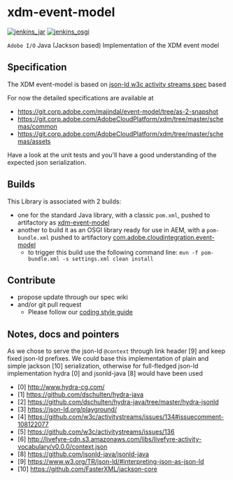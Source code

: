 # xdm-event-model

[![jenkins_jar](https://img.shields.io/badge/jenkins-jar-green.svg?style=flat)](https://cloudaction.ci.corp.adobe.com:12001/job/xdm-event-model/)
[![jenkins_osgi](https://img.shields.io/badge/jenkins-osgi-green.svg?style=flat)](https://cloudaction.ci.corp.adobe.com:12001/job/xdm-event-model-osgi/)

`Adobe I/O` Java (Jackson based) Implementation of the XDM event model

## Specification


The XDM event-model is based on [json-ld w3c activity streams spec](https://github.com/w3c/activitystreams/blob/master/ns/activitystreams.jsonld) based

For now the detailed specifications are available at
* https://git.corp.adobe.com/majindal/event-model/tree/as-2-snapshot
* https://git.corp.adobe.com/AdobeCloudPlatform/xdm/tree/master/schemas/common
* https://git.corp.adobe.com/AdobeCloudPlatform/xdm/tree/master/schemas/assets


Have a look at the unit tests and you'll have a good understanding of the expected json serialization.

## Builds

This Library is associated with 2 builds:

* one for the standard Java library, with a classic `pom.xml`, pushed to artifactory as [xdm-event-model](https://artifactory.corp.adobe.com/artifactory/maven-cloud-action-local/com/adobe/xdm/event/xdm-event-model/)
* another to build it as an OSGI library ready for use in AEM, with a `pom-bundle.xml` pushed to artifactory [com.adobe.cloudintegration.event-model](https://artifactory.corp.adobe.com/artifactory/maven-cloud-action-local/com/adobe/xdm/event/com.adobe.xdm.event.xdm-event-model/)
  * to trigger this build use the following command line: `mvn -f pom-bundle.xml -s settings.xml clean install`
  
## Contribute
 
* propose update through our spec wiki
* and/or git pull request 
  * Please follow our [coding style guide](https://git.corp.adobe.com/adobeio/ca-common/tree/master/src/main/resources/styleguide/README.md)
 
## Notes, docs and pointers

As we chose to serve the json-ld `@context` through link header [9] and keep fixed json-ld prefixes.
We could base this implementation of plain and simple jackson [10] serialization,
otherwise for full-fledged json-ld implementation hydra [0] and jsonld-java [8] would have been used

* [0] http://www.hydra-cg.com/
* [1] https://github.com/dschulten/hydra-java
* [2] https://github.com/dschulten/hydra-java/tree/master/hydra-jsonld
* [3] https://json-ld.org/playground/
* [4] https://github.com/w3c/activitystreams/issues/134#issuecomment-108122077
* [5] https://github.com/w3c/activitystreams/issues/136
* [6] http://livefyre-cdn.s3.amazonaws.com/libs/livefyre-activity-vocabulary/v0.0.0/context.json
* [8] https://github.com/jsonld-java/jsonld-java
* [9] https://www.w3.org/TR/json-ld/#interpreting-json-as-json-ld
* [10] https://github.com/FasterXML/jackson-core
